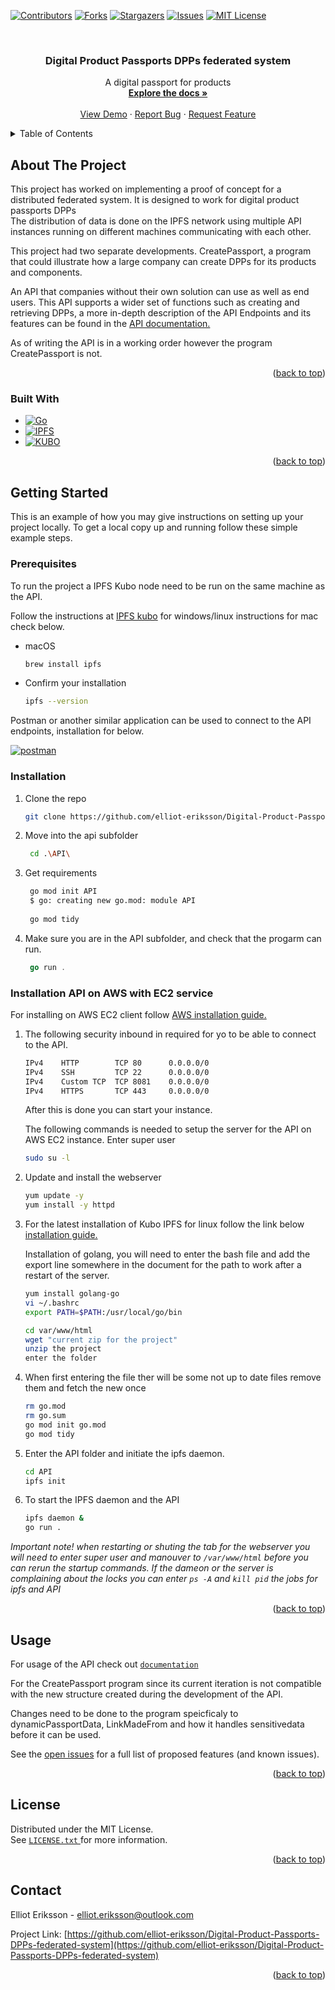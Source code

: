 <!-- Improved compatibility of back to top link: See: https://github.com/othneildrew/Best-README-Template/pull/73 -->
<a name="readme-top"></a>
<!--
*** Thanks for checking out the Best-README-Template. If you have a suggestion
*** that would make this better, please fork the repo and create a pull request
*** or simply open an issue with the tag "enhancement".
*** Don't forget to give the project a star!
*** Thanks again! Now go create something AMAZING! :D
-->



<!-- PROJECT SHIELDS -->
<!--
*** I'm using markdown "reference style" links for readability.
*** Reference links are enclosed in brackets [ ] instead of parentheses ( ).
*** See the bottom of this document for the declaration of the reference variables
*** for contributors-url, forks-url, etc. This is an optional, concise syntax you may use.
*** https://www.markdownguide.org/basic-syntax/#reference-style-links
-->
[![Contributors][contributors-shield]][contributors-url]
[![Forks][forks-shield]][forks-url]
[![Stargazers][stars-shield]][stars-url]
[![Issues][issues-shield]][issues-url]
[![MIT License][license-shield]][license-url]




<!-- PROJECT LOGO -->
<br />
<div align="center">
  <a href="https://github.com/elliot-eriksson/Digital-Product-Passports-DPPs-federated-system">
  </a>

<h3 align="center">Digital Product Passports DPPs federated system</h3>

  <p align="center">
    A digital passport for products 
    <br />
    <a href="https://github.com/elliot-eriksson/Digital-Product-Passports-DPPs-federated-system"><strong>Explore the docs »</strong></a>
    <br />
    <br />
    <a href="https://github.com/elliot-eriksson/Digital-Product-Passports-DPPs-federated-system">View Demo</a>
    ·
    <a href="https://github.com/elliot-eriksson/Digital-Product-Passports-DPPs-federated-system/issues">Report Bug</a>
    ·
    <a href="https://github.com/elliot-eriksson/Digital-Product-Passports-DPPs-federated-system/issues">Request Feature</a>
  </p>
</div>


<!-- TABLE OF CONTENTS -->
<details>
  <summary>Table of Contents</summary>
  <ol>
    <li>
      <a href="#about-the-project">About The Project</a>
      <ul>
        <li><a href="#built-with">Built With</a></li>
      </ul>
    </li>
    <li>
      <a href="#getting-started">Getting Started</a>
      <ul>
        <li><a href="#prerequisites">Prerequisites</a></li>
        <li><a href="#installation">Installation</a></li>
      </ul>
    </li>
    <li><a href="#usage">Usage</a></li>
    <li><a href="#contributing">Contributing</a></li>
    <li><a href="#license">License</a></li>
    <li><a href="#contact">Contact</a></li>
  </ol>
</details>



<!-- ABOUT THE PROJECT -->
## About The Project

This project has worked on implementing a proof of concept for a distributed federated system.
It is designed to work for digital product passports DPPs \
The distribution of data is done on the IPFS network using multiple API instances running on different machines communicating with each other. 

This project had two separate developments.
CreatePassport, a program that could illustrate how a large company can create DPPs for its products and components.

An API that companies without their own solution can use as well as end users.
This API supports a wider set of functions such as creating and retrieving DPPs, a more in-depth description of the API Endpoints and its features can be found in the <a href="API-documentation.pdf">API documentation.</a>

As of writing the API is in a working order however the program CreatePassport is not.



<p align="right">(<a href="#readme-top">back to top</a>)</p>



### Built With

* [![Go][Go.js]][Go-url]
* [![IPFS][ipfs.js]][ipfs-url]
* [![KUBO][kubo.js]][kubo-url]



<p align="right">(<a href="#readme-top">back to top</a>)</p>



<!-- GETTING STARTED -->
## Getting Started

This is an example of how you may give instructions on setting up your project locally.
To get a local copy up and running follow these simple example steps.

### Prerequisites

To run the project a IPFS Kubo node need to be run on the same machine as the API.

Follow the instructions at [IPFS kubo](https://docs.ipfs.tech/install/command-line/#install-official-binary-distributions) for windows/linux instructions for mac check below.


* macOS
  ```sh
  brew install ipfs
  ```  

* Confirm your installation
  ```sh
  ipfs --version
  ```  


Postman or another similar application can be used to connect to the API endpoints,
installation for below.

[![postman][postman.js]][postman-url]


### Installation


1. Clone the repo
   ```sh
   git clone https://github.com/elliot-eriksson/Digital-Product-Passports-DPPs-federated-system.git
   ```
2. Move into the api subfolder
   ```sh
    cd .\API\
   ```
3. Get requirements
   ```sh
    go mod init API
    $ go: creating new go.mod: module API
    
    go mod tidy

   ```
4. Make sure you are in the API subfolder, and check that the progarm can run.
   ```go
    go run .
   ```


### Installation API on AWS with EC2 service


For installing on AWS EC2 client follow [AWS installation guide.](https://docs.aws.amazon.com/AWSEC2/latest/UserGuide/get-set-up-for-amazon-ec2.html) 

1.
    The following security inbound in required for yo to be able to connect to the API.
    ```sh
    IPv4	HTTP	    TCP	80      0.0.0.0/0	
    IPv4	SSH	        TCP	22	    0.0.0.0/0	
    IPv4	Custom TCP	TCP	8081    0.0.0.0/0	
    IPv4	HTTPS	    TCP	443     0.0.0.0/0	
    ```
    After this is done you can start your instance.

    The following commands is needed to setup the server for the API on AWS EC2 instance.
    Enter super user
      ```sh
      sudo su -l 
      ```
2.
    Update and install the webserver
    ```sh
    yum update -y  
    yum install -y httpd 
    ```

3.
    For the latest installation of Kubo IPFS for linux follow the link below
    [installation guide.](https://docs.ipfs.tech/install/command-line/#install-official-binary-distributions)

    Installation of golang, you will need to enter the bash file and add the export line somewhere in the document for the path to work after a restart of the server.
    ```sh
    yum install golang-go  
    vi ~/.bashrc 
    export PATH=$PATH:/usr/local/go/bin
    ```
    ```sh
    cd var/www/html 
    wget "current zip for the project" 
    unzip the project
    enter the folder
    ```

4.
    When first entering the file ther will be some not up to date files remove them and fetch the new once
      ```sh
      rm go.mod 
      rm go.sum
      go mod init go.mod
      go mod tidy 
      ```
5.    
    Enter the API folder and initiate the ipfs daemon.
    ```sh
    cd API
    ipfs init 
    ```
6.
    To start the IPFS daemon and the API
    ```sh
    ipfs daemon &
    go run .
    ```

_Important note! when restarting or shuting the tab for the webserver you will need to enter super user and manouver to ```/var/www/html``` before you can rerun the startup commands. If the dameon or the server is complaining about the locks you can enter ```ps -A``` and ```kill pid``` the jobs for ipfs and API_


<p align="right">(<a href="#readme-top">back to top</a>)</p>



<!-- USAGE EXAMPLES -->
## Usage
For usage of the API check out <a href="API-documentation.pdf">```documentation``` </a>

For the CreatePassport program since its current iteration is not compatible with the new structure created during the development of the API.

Changes need to be done to the program speicficaly to dynamicPassportData, LinkMadeFrom and how it handles sensitivedata before it can be used.


See the [open issues](https://github.com/elliot-eriksson/Digital-Product-Passports-DPPs-federated-system/issues) for a full list of proposed features (and known issues).

<p align="right">(<a href="#readme-top">back to top</a>)</p>



<!-- LICENSE -->
## License

Distributed under the MIT License.  
See <a href="LICENSE.txt">```LICENSE.txt``` </a>  for more information.

<p align="right">(<a href="#readme-top">back to top</a>)</p>



<!-- CONTACT -->
## Contact

Elliot Eriksson - elliot.eriksson@outlook.com

Project Link: [https://github.com/elliot-eriksson/Digital-Product-Passports-DPPs-federated-system](https://github.com/elliot-eriksson/Digital-Product-Passports-DPPs-federated-system)

<p align="right">(<a href="#readme-top">back to top</a>)</p>



<!-- MARKDOWN LINKS & IMAGES -->
<!-- https://www.markdownguide.org/basic-syntax/#reference-style-links -->
[contributors-shield]: https://img.shields.io/github/contributors/elliot-eriksson/Digital-Product-Passports-DPPs-federated-system.svg?style=for-the-badge
[contributors-url]: https://github.com/elliot-eriksson/Digital-Product-Passports-DPPs-federated-system/graphs/contributors
[forks-shield]: https://img.shields.io/github/forks/elliot-eriksson/Digital-Product-Passports-DPPs-federated-system.svg?style=for-the-badge
[forks-url]: https://github.com/elliot-eriksson/Digital-Product-Passports-DPPs-federated-system/network/members
[stars-shield]: https://img.shields.io/github/stars/elliot-eriksson/Digital-Product-Passports-DPPs-federated-system.svg?style=for-the-badge
[stars-url]: https://github.com/elliot-eriksson/Digital-Product-Passports-DPPs-federated-system/stargazers
[issues-shield]: https://img.shields.io/github/issues/elliot-eriksson/Digital-Product-Passports-DPPs-federated-system.svg?style=for-the-badge
[issues-url]: https://github.com/elliot-eriksson/Digital-Product-Passports-DPPs-federated-system/issues
[license-shield]: https://img.shields.io/github/license/elliot-eriksson/Digital-Product-Passports-DPPs-federated-system.svg?style=for-the-badge
[license-url]: https://github.com/elliot-eriksson/Digital-Product-Passports-DPPs-federated-system/blob/master/LICENSE.txt
[linkedin-shield]: https://img.shields.io/badge/-LinkedIn-black.svg?style=for-the-badge&logo=linkedin&colorB=555
[linkedin-url]: https://linkedin.com/in/linkedin_username
[product-screenshot]: images/product-screenshot.png
[Next.js]: https://img.shields.io/badge/next.js-000000?style=for-the-badge&logo=nextdotjs&logoColor=white
[Next-url]: https://golang.org/
[Go-url]: https://golang.org/
[Go.js]: https://img.shields.io/badge/Go-00ADD8?style=for-the-badge&logo=go&logoColor=white
[postman-url]: https://www.postman.com/
[postman.js]: https://img.shields.io/static/v1?style=for-the-badge&message=Postman&color=FF6C37&logo=Postman&logoColor=FFFFFF&label=
[ipfs-url]:https://ipfs.tech/
[ipfs.js]: https://img.shields.io/badge/IPFS-IPFS-blue?style=for-the-badge&logo=ipfs&logoColor=%2365C2CB&labelColor=%235B5B5B&color=blue

[kubo-url]: https://github.com/ipfs/kubo
[kubo.js]: https://img.shields.io/badge/IPFS-Kubo-blue?style=for-the-badge&logo=ipfs&logoColor=%2365C2CB&labelColor=%235B5B5B&color=%2365C2CB